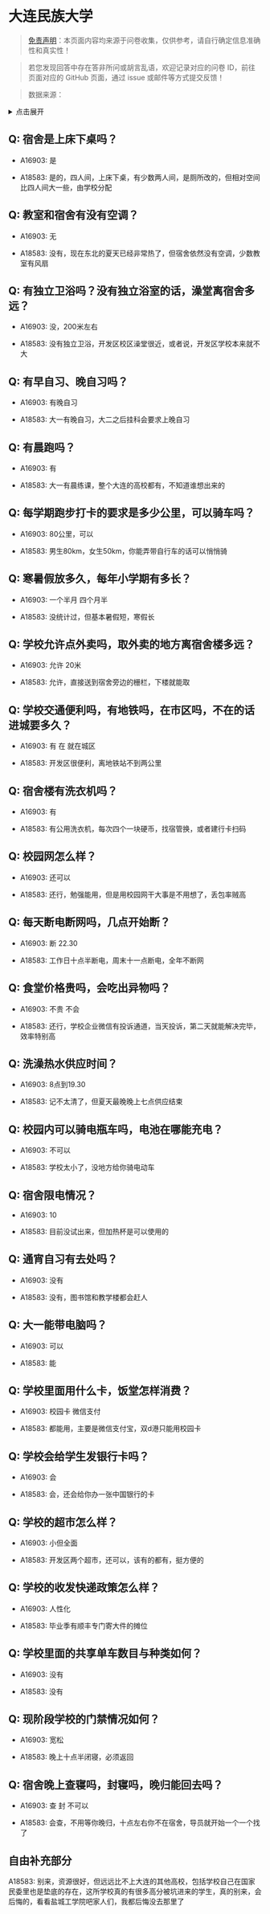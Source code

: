# 大连民族大学

> [免责声明](https://colleges.chat/#_3)：本页面内容均来源于问卷收集，仅供参考，请自行确定信息准确性和真实性！

> 若您发现回答中存在答非所问或胡言乱语，欢迎记录对应的问卷 ID，前往页面对应的 GitHub 页面，通过 issue 或邮件等方式提交反馈！

> 数据来源：

<details><summary>点击展开</summary>
<ul>
<li>A16903: 匿名 (2023 年 03 月)</li>
<li>A18583: 1419071644@qq.com (2023 年 06 月)</li>
</ul>
</details>

## Q: 宿舍是上床下桌吗？

- A16903: 是

- A18583: 是的，四人间，上床下桌，有少数两人间，是厕所改的，但相对空间比四人间大一些，由学校分配

## Q: 教室和宿舍有没有空调？

- A16903: 无

- A18583: 没有，现在东北的夏天已经非常热了，但宿舍依然没有空调，少数教室有风扇

## Q: 有独立卫浴吗？没有独立浴室的话，澡堂离宿舍多远？

- A16903: 没，200米左右

- A18583: 没有独立卫浴，开发区校区澡堂很近，或者说，开发区学校本来就不大

## Q: 有早自习、晚自习吗？

- A16903: 有晚自习

- A18583: 大一有晚自习，大二之后挂科会要求上晚自习

## Q: 有晨跑吗？

- A16903: 有

- A18583: 大一有晨练课，整个大连的高校都有，不知道谁想出来的

## Q: 每学期跑步打卡的要求是多少公里，可以骑车吗？

- A16903: 80公里，可以

- A18583: 男生80km，女生50km，你能弄带自行车的话可以悄悄骑

## Q: 寒暑假放多久，每年小学期有多长？

- A16903: 一个半月 四个月半

- A18583: 没统计过，但基本暑假短，寒假长

## Q: 学校允许点外卖吗，取外卖的地方离宿舍楼多远？

- A16903: 允许 20米

- A18583: 允许，直接送到宿舍旁边的栅栏，下楼就能取

## Q: 学校交通便利吗，有地铁吗，在市区吗，不在的话进城要多久？

- A16903: 有 在 就在城区

- A18583: 开发区很便利，离地铁站不到两公里

## Q: 宿舍楼有洗衣机吗？

- A16903: 有

- A18583: 有公用洗衣机，每次四个一块硬币，找宿管换，或者建行卡扫码

## Q: 校园网怎么样？

- A16903: 还可以

- A18583: 还行，勉强能用，但是用校园网干大事是不用想了，丢包率贼高

## Q: 每天断电断网吗，几点开始断？

- A16903: 断 22.30

- A18583: 工作日十点半断电，周末十一点断电，全年不断网

## Q: 食堂价格贵吗，会吃出异物吗？

- A16903: 不贵 不会

- A18583: 还行，学校企业微信有投诉通道，当天投诉，第二天就能解决完毕，效率特别高

## Q: 洗澡热水供应时间？

- A16903: 8点到19.30

- A18583: 记不太清了，但夏天最晚晚上七点供应结束

## Q: 校园内可以骑电瓶车吗，电池在哪能充电？

- A16903: 不可以

- A18583: 学校太小了，没地方给你骑电动车

## Q: 宿舍限电情况？

- A16903: 10

- A18583: 目前没试出来，但加热杯是可以使用的

## Q: 通宵自习有去处吗？

- A16903: 没有

- A18583: 没有，图书馆和教学楼都会赶人

## Q: 大一能带电脑吗？

- A16903: 可以

- A18583: 能

## Q: 学校里面用什么卡，饭堂怎样消费？

- A16903: 校园卡 微信支付

- A18583: 都能用，主要是微信支付宝，双d港只能用校园卡

## Q: 学校会给学生发银行卡吗？

- A16903: 会

- A18583: 会，还会给你办一张中国银行的卡

## Q: 学校的超市怎么样？

- A16903: 小但全面

- A18583: 开发区两个超市，还可以，该有的都有，挺方便的

## Q: 学校的收发快递政策怎么样？

- A16903: 人性化

- A18583: 毕业季有顺丰专门寄大件的摊位

## Q: 学校里面的共享单车数目与种类如何？

- A16903: 没有

- A18583: 没有

## Q: 现阶段学校的门禁情况如何？

- A16903: 宽松

- A18583: 晚上十点半闭寝，必须返回

## Q: 宿舍晚上查寝吗，封寝吗，晚归能回去吗？

- A16903: 查  封 不可以

- A18583: 会查，不用等你晚归，十点左右你不在宿舍，导员就开始一个一个找了

## 自由补充部分

A18583: 别来，资源很好，但远远比不上大连的其他高校，包括学校自己在国家民委里也是垫底的存在，这所学校真的有很多高分被坑进来的学生，真的别来，会后悔的，看看盐城工学院吧家人们，我都后悔没去那里了